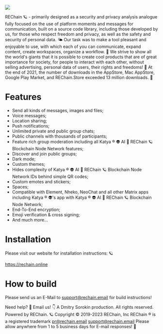 ![](https://rechain.online/assets/images/REChain.png)

REChain 🪐 - primarily designed as a security and privacy analysis analogue fully focused on the use of platform moments and messages for communication, built on a source code library, including those developed by us, for those who respect freedom and privacy, as well as the safety and security of personal data. 🌤 Our task was to make a tool pleasant and enjoyable to use, with which each of you can communicate, expand content, create workspaces, organize a workflow. 🌈 We strive to show all the world's giants that it is possible to create cool products that are of great importance for society, for people to interact with each other, without selling advertising, personal data of users, their rights and freedoms! 🦄 At the end of 2021, the number of downloads in the AppStore, Mac AppStore, Google Play Market, and REChain.Store exceeded 13 million downloads. 📡

# Features

- Send all kinds of messages, images and files;
- Voice messages;
- Location sharing;
- Push notifications;
- Unlimited private and public group chats;
- Public channels with thousands of participants;
- Feature rich group moderation including all Katya ® 👽 AI 🧠 REChain 🪐 Blockchain Node Network features;
- Discover and join public groups;
- Dark mode;
- Custom themes;
- Hides complexity of Katya ® 👽 AI 🧠 REChain 🪐 Blockchain Node Network IDs behind simple QR codes;
- Custom emotes and stickers;
- Spaces;
- Compatible with Element, Nheko, NeoChat and all other Matrix apps including Katya ® 👽's app with Katya ® 👽 AI 🧠 REChain 🪐 Blockchain Node Network;
- End-To-End encryption;
- Emoji verification & cross signing;
- And much more...

# Installation

Please visit our website for installation instructions: 🪐

https://rechain.online

# How to build

Please send us an E-Mail to support@rechain.email for build instructions!

Need help? 🤔
Email us! 👇
A Dmitry Sorokin production. All rights reserved.
Powered by REChain. 🪐
Copyright © 2019-2023 REChain, Inc
REChain ® is a registered trademark
pr@rechain.email
support@rechain.email
Please allow anywhere from 1 to 5 business days for E-mail responses! 💌
